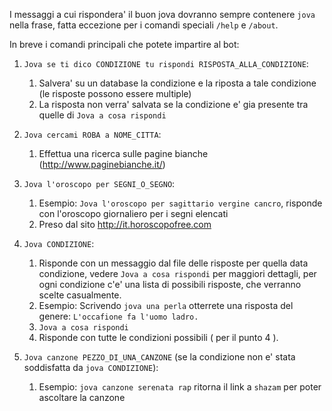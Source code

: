 I messaggi a cui rispondera' il buon jova dovranno sempre contenere `jova` nella frase, fatta eccezione per i comandi speciali `/help` e `/about`.

In breve i comandi principali che potete impartire al bot:

1. `Jova se ti dico CONDIZIONE tu rispondi RISPOSTA_ALLA_CONDIZIONE`:
    1. Salvera' su un database la condizione e la riposta a tale condizione (le risposte possono essere multiple)
    2. La risposta non verra' salvata se la condizione e' gia presente tra quelle di `Jova a cosa rispondi`

2. `Jova cercami ROBA a NOME_CITTA`:
    1. Effettua una ricerca sulle pagine bianche (http://www.paginebianche.it/)

3. `Jova l'oroscopo per SEGNI_O_SEGNO`:
    1. Esempio: `Jova l'oroscopo per sagittario vergine cancro`, risponde con l'oroscopo giornaliero per i segni elencati
    2. Preso dal sito http://it.horoscopofree.com

4. `Jova CONDIZIONE`:
    1. Risponde con un messaggio dal file delle risposte per quella data condizione, vedere `Jova a cosa rispondi` per maggiori dettagli, per ogni condizione c'e' una lista di possibili risposte, che verranno scelte casualmente.
    2. Esempio: Scrivendo `jova una perla` otterrete una risposta del genere: `L'occafione fa l'uomo ladro.`
    3. `Jova a cosa rispondi`
      1. Risponde con tutte le condizioni possibili ( per il punto 4 ).

5. `Jova canzone PEZZO_DI_UNA_CANZONE` (se la condizione non e' stata soddisfatta da `jova CONDIZIONE`):
    1. Esempio: `jova canzone serenata rap` ritorna il link a `shazam` per poter ascoltare la canzone

